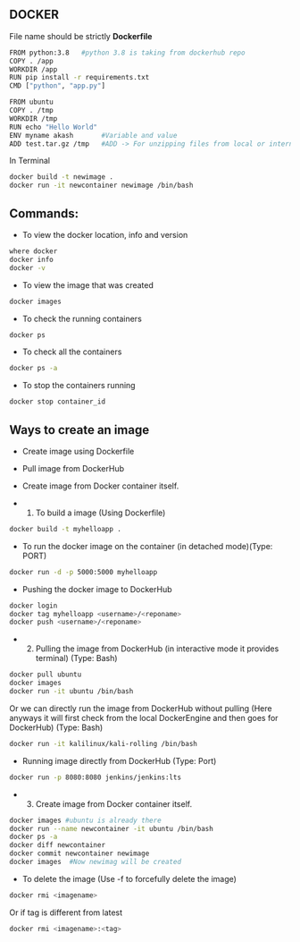 ## DOCKER

File name should be strictly <b>Dockerfile</b>

```bash
FROM python:3.8   #python 3.8 is taking from dockerhub repo
COPY . /app
WORKDIR /app
RUN pip install -r requirements.txt
CMD ["python", "app.py"]
```

```bash
FROM ubuntu     
COPY . /tmp
WORKDIR /tmp
RUN echo "Hello World"
ENV myname akash       #Variable and value
ADD test.tar.gz /tmp   #ADD -> For unzipping files from local or internet(url) to tmp directory
```

In Terminal

```bash
docker build -t newimage .
docker run -it newcontainer newimage /bin/bash
```

## Commands:

- To view the docker location, info and version
```bash
where docker
docker info
docker -v
```

- To view the image that was created
```bash
docker images
```

- To check the running containers
```bash
docker ps
```

- To check all the containers
```bash
docker ps -a
```

- To stop the containers running
```bash
docker stop container_id
```

## Ways to create an image
- Create image using Dockerfile
- Pull image from DockerHub
- Create image from Docker container itself.

- 1. To build a image (Using Dockerfile)
```bash
docker build -t myhelloapp .
```

- To run the docker image on the container (in detached mode)(Type: PORT)
```bash
docker run -d -p 5000:5000 myhelloapp
```

- Pushing the docker image to DockerHub
```bash
docker login
docker tag myhelloapp <username>/<reponame>
docker push <username>/<reponame>
```

- 2. Pulling the image from DockerHub (in interactive mode it provides terminal) (Type: Bash)
```bash
docker pull ubuntu
docker images
docker run -it ubuntu /bin/bash
```
Or we can directly run the image from DockerHub without pulling (Here anyways it will first check from the local DockerEngine and then goes for DockerHub) (Type: Bash)
```bash
docker run -it kalilinux/kali-rolling /bin/bash
```

- Running image directly from DockerHub (Type: Port)
```bash
docker run -p 8080:8080 jenkins/jenkins:lts
```

- 3. Create image from Docker container itself.
```bash
docker images #ubuntu is already there
docker run --name newcontainer -it ubuntu /bin/bash
docker ps -a
docker diff newcontainer
docker commit newcontainer newimage
docker images  #Now newimag will be created
```

- To delete the image (Use -f to forcefully delete the image)
```bash
docker rmi <imagename>
```
Or if tag is different from latest
```bash
docker rmi <imagename>:<tag>
```